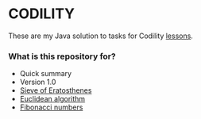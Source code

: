# CODILITY #

These are my Java solution to tasks for Codility [lessons](https://codility.com/programmers/lessons/). 

### What is this repository for? ###

* Quick summary
* Version 1.0
* [Sieve of Eratosthenes](https://codility.com/programmers/lessons/9)
* [Euclidean algorithm](https://codility.com/programmers/lessons/10)
* [Fibonacci numbers](https://codility.com/programmers/lessons/11)

